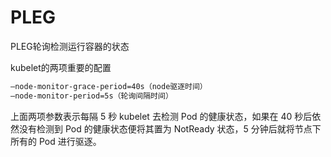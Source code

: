 # PLEG

PLEG轮询检测运行容器的状态

kubelet的两项重要的配置
```sh
–node-monitor-grace-period=40s（node驱逐时间）
–node-monitor-period=5s（轮询间隔时间）
```

上面两项参数表示每隔 5 秒 kubelet 去检测 Pod 的健康状态，如果在 40 秒后依然没有检测到 Pod 的健康状态便将其置为 NotReady 状态，5 分钟后就将节点下所有的 Pod 进行驱逐。